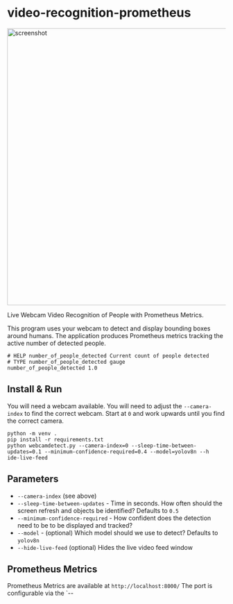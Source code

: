# video-recognition-prometheus

<img width="638" alt="screenshot" src="https://github.com/user-attachments/assets/b2f7a062-34dd-4b9d-8fe6-a1fe3e16165f" />


Live Webcam Video Recognition of People with Prometheus Metrics.

This program uses your webcam to detect and display bounding boxes around humans. The application produces Prometheus metrics tracking the active number of detected people.

```
# HELP number_of_people_detected Current count of people detected
# TYPE number_of_people_detected gauge
number_of_people_detected 1.0
```

## Install & Run

You will need a webcam available. You will need to adjust the `--camera-index` to find the correct webcam. Start at `0` and work upwards until you find the correct camera.

```
python -m venv .
pip install -r requirements.txt
python webcamdetect.py --camera-index=0 --sleep-time-between-updates=0.1 --minimum-confidence-required=0.4 --model=yolov8n --h
ide-live-feed
```

## Parameters

* `--camera-index` (see above)
* `--sleep-time-between-updates` - Time in seconds. How often should the screen refresh and objects be identified? Defaults to `0.5`
* `--minimum-confidence-required` - How confident does the detection need to be to be displayed and tracked?
* `--model` - (optional) Which model should we use to detect? Defaults to `yolov8n`
* `--hide-live-feed` (optional) Hides the live video feed window

## Prometheus Metrics
Prometheus Metrics are available at `http://localhost:8000/`
The port is configurable via the `--
